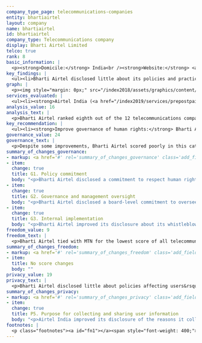 ```yaml
---
company_type_page: telecommunications-companies
entity: bhartiairtel
layout: company
name: bhartiairtel
id: bhartiairtel
company_type: Telecommunications company
display: Bharti Airtel Limited
telco: true
rank: 8
basic_information: | 
  <p><strong>Domicile:</strong> India<br /><strong>Website:</strong> <a href="https://www.airtel.in">www.airtel.in</a>&nbsp;</p>
key_findings: | 
  <ul><li>Bharti Airtel disclosed little about its policies and practices affecting freedom of expression and privacy, and lacked disclosure of governance and oversight over human rights issues.</li><li>It disclosed minimal information about how it enforces its rules, and no information about its process for responding to government or other types of third-party requests to restrict content or accounts.</li><li>While it revealed some information about its policies for collecting and sharing user information, it revealed few details about how it responds to third-party requests for user data, and nothing about how it addresses security vulnerabilities or responds to data breaches.</li></ul>
graph: | 
  <p><img style="margin: 0px;" src="/index2018/assets/graphics/content/scores_company20.png" /></p>
services_evaluated: | 
  <ul><li><strong>Airtel India (<a href="/index2019/services/prepostpaidmobile/">Prepaid mobile</a>)</strong></li><li><strong>Airtel India (<a href="/index2019/services/prepostpaidmobile/">Postpaid mobile</a>)</strong></li><li><strong>Airtel India (<a href="/index2019/services/fixedbroadband/">Fixed-line broadband</a>)</strong></li></ul>
analysis_value: 16
analysis_text: | 
  <p>Bharti Airtel ranked eighth out of the 12 telecommunications companies evaluated, disclosing less than most of its peers about policies and practices affecting freedom of expression and privacy.<a href="#fn1"><sup><strong>1</strong></sup></a> While the company made several notable improvements this year&mdash;including publishing a new human rights policy&mdash;it still failed to disclose enough about its policies and practices affecting users&rsquo; freedom of expression and privacy for users to have a clear sense of the risks of using the company&rsquo;s services.<a href="#fn2"><sup><strong>2</strong></sup></a> It fell especially short around policies affecting freedom of expression and continued to disclose less than other telecommunications companies in the Index, except MTN. Freedom House rated the internet environment in India as &ldquo;Partly Free,&rdquo; noting a &ldquo;staggering increase&rdquo; in the number of government orders to shut down networks.<a href="#fn3"><sup><strong>3</strong></sup></a> Still, the company disclosed little about its policies for responding to these types of government demands. While Indian law prevents companies from disclosing information about specific government content restriction and shutdown orders, there are no legal obstacles preventing companies from disclosing policies for responding to these requests or from having a policy of notifying users about them.<br /><br /></p><hr /><p><br /><strong>Bharti Airtel Limited</strong> provides telecommunications systems and services worldwide, including in India, South Asia, and Africa. It delivers a variety of fixed and mobile voice and data telecommunications services.</p><p><strong>Market cap:</strong> USD 20.1 billion<a href="#fn4"><sup><strong>4</strong></sup></a><br /><strong>BSE:</strong> 532454</p>
key_recommendation: | 
  <ul><li><strong>Improve governance of human rights:</strong> Bharti Airtel should improve its governance and oversight over human rights issues, particularly over how its policies and practices affect freedom of expression.</li><li><strong>Be transparent about network shutdown demands:</strong> Bharti Airtel should disclose more about how it responds to government demands to shut down its networks.</li><li><strong>Clarify security policies:</strong> Bharti Airtel should disclose more about its security policies and practices, including how it responds to data breaches and addresses security vulnerabilities.</li></ul>
governance_value: 24
governance_text: | 
  <p>Despite some improvements, Bharti Airtel scored poorly in this category, placing in the bottom half of all telecommunications companies evaluated. It disclosed a new commitment to respect users&rsquo; human rights (G1), disclosed evidence of board-level oversight over how the company&rsquo;s operations and practices affect privacy (G2), and clarified that it has a whistleblower program that enables employees to report concerns about privacy-related issues (G3). However, the company disclosed no evidence that it conducts human rights impact assessments (G4). The operating company Airtel India<a href="#fn5"><sup><strong>5</strong></sup></a> disclosed grievance mechanisms for users to submit freedom of expression and privacy complaints, as Indian law requires service providers to have grievance officers and redress mechanisms in place.<a href="#fn6"><sup><strong>6</strong></sup></a> It also provided some information about its process for providing remedy for privacy concerns, but not those related to freedom of expression (G6).</p>
summary_of_changes_governance:
- markup: <a href='#' rel='summary_of_changes_governance' class='add_fieldset dashicons-before dashicons-plus'><span>Add fieldset</span></a>
- item:
  change: true
  title: G1. Policy commitment
  body: "<p>Bharti Airtel disclosed a commitment to respect human rights in accordance with national law, but did not reference international human rights principles.</p>"
- item:
  change: true
  title: G2. Governance and management oversight
  body: "<p>Bharti Airtel disclosed a board-level commitment to oversee how company practices affect users&rsquo; privacy.</p>"
- item:
  change: true
  title: G3. Internal implementation
  body: "<p>Bharti Airtel improved its disclosure about its whistleblower program for privacy-related issues.</p>"
freedom_value: 9
freedom_text: | 
  <p>Bharti Airtel tied with MTN for the lowest score of all telecommunications companies in this category, disclosing very little about its policies affecting users&rsquo; freedom of expression. Airtel India published terms of service that were relatively easy to locate but not easy to understand (F1), and it failed to commit to notify users when it introduces changes to the terms (F2). It disclosed little information about its network management policies (F9) or about its policies and practices related to network shutdowns (F10). It provided some information about why it may shut down its network, but failed to disclose any information about its process for responding to government shutdown demands, or the number of requests it received or with which it complied (F10). While Indian law prevents companies from disclosing information about specific government shutdown orders, there is no legal obstacle to disclosing company policies for evaluating and responding to shutdown requests, or from having a policy to notify users about shutdowns.</p><p>Bharti Airtel disclosed nothing about how it handles and complies with government and private requests to restrict content or accounts (F5-F7). Indian law forbids disclosure of specific government orders to block content, but nothing prevents companies from disclosing their processes for handling these types requests (F5), or from having a clear policy to notify users when they restrict access to content or accounts (F8).<a href="#fn7"><sup><strong>7</strong></sup></a></p>
summary_of_changes_freedom:
- markup: <a href='#' rel='summary_of_changes_freedom' class='add_fieldset dashicons-before dashicons-plus'><span>Add fieldset</span></a>
- item:
  title: No score changes
  body: ""
privacy_value: 19
privacy_text: | 
  <p>Bharti Airtel disclosed little about policies affecting users&rsquo; privacy rights, disclosing more than only Axiata, MTN, Etisalat, and Ooredoo. Airtel India&rsquo;s privacy policy was easy to find, but it was not available in Hindi nor was it presented in an understandable manner (P1). The company failed to commit to notify users when it introduces changes to the policy (P2). It disclosed less than most other telecommunications companies about how it handles user information, but more than MTN South Africa, Etisalat UAE, and Ooredoo Qatar (P3-P8). It disclosed some information about what types of user data it collects, shares, and for what purpose (P3, P4, P5), but nothing about how long it retains the information (P6). The company also failed to disclose whether it enables users to control what information about them is collected and shared, or if users can obtain the information Airtel India holds about them (P7, P8).</p><p>Bharti Airtel disclosed almost nothing about how it handles government and private requests for user information (P10-P11). Indian law prevents companies from publishing data on government requests for user information but does not prevent them from disclosing their processes for responding to the requests. Airtel India also disclosed little about its policies for securing user information (P13-P18). While it disclosed that it monitors and limits employee access to user information, it lacked clear disclosure of whether it conducts internal and external audits (P13). It provided no information at all about how it addresses security vulnerabilities (P14) or about how it responds to data breaches (P15).</p>
summary_of_changes_privacy:
- markup: <a href='#' rel='summary_of_changes_privacy' class='add_fieldset dashicons-before dashicons-plus'><span>Add fieldset</span></a>
- item:
  change: true
  title: P5. Purpose for collecting and sharing user information
  body: "<p>Airtel India improved its disclosure of the reasons it collects user information.</p>"
footnotes: | 
  <p class="footnotes"><a id="fn1"></a><span style="font-weight: 400;">[1]</span> The research period for the 2019 Index ran from January 13, 2018 to February 8, 2019. Policies that came into effect after February 8, 2019 were not evaluated in this Index.</p><p class="footnotes"><a id="fn2"></a><span style="font-weight: 400;">[2]</span> For Bharti Airtel&rsquo;s performance in the 2018 Index, see: https://rankingdigitalrights.org/index2018/companies/bhartiairtel</p><p class="footnotes"><a id="fn3"></a><span style="font-weight: 400;">[3]</span> India report, Freedom on the Net 2018, Freedom House, <a href="https://freedomhouse.org/report/freedom-net/2018/india">freedomhouse.org/report/freedom-net/2018/india</a>&nbsp;</p><p class="footnotes"><a id="fn4"></a><span style="font-weight: 400;">[4]</span> Bloomberg Markets, Accessed April 18, 2019, <a href="https://www.bloomberg.com/quote/BHARTI:IN">www.bloomberg.com/quote/BHARTI:IN</a>&nbsp;</p><p class="footnotes"><a id="fn5"></a><span style="font-weight: 400;">[5]</span> For some indicators, RDR evaluates the operating company of the home market, in this case Airtel India.</p><p class="footnotes"><a id="fn6"></a><span style="font-weight: 400;">[6]</span> &ldquo;Information Technology (Reasonable Security Practices and Procedures and Sensitive Personal Data or Information) Rules, 2011&rdquo; (Ministry of Communications and Information Technology, April 11, 2011), <a href="http://meity.gov.in/sites/upload_files/dit/files/GSR313E_10511(1).pdf">meity.gov.in/sites/upload_files/dit/files/GSR313E_10511(1).pdf</a>&nbsp;</p><p class="footnotes"><a id="fn7"></a><span style="font-weight: 400;">[7]</span> &ldquo;Information Technology (Procedure and Safeguards for Blocking for Access of Information by Public) Rules, 2009&rdquo; The Centre for Internet &amp; Society,<br /><a href="http://cis-india.org/internet-governance/resources/information-technology-procedure-and-safeguards-for-blocking-for-access-of-information-by-public-rules-2009">cis-india.org/internet-governance/resources/information-technology-procedure-and-safeguards-for-blocking-for-access-of-information-by-public-rules-2009</a>&nbsp;</p>
---
```

